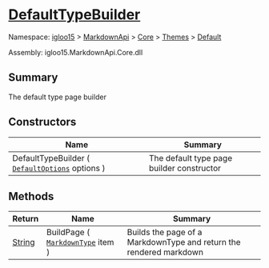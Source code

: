 # [DefaultTypeBuilder](./DefaultTypeBuilder.md)

Namespace: [igloo15]() > [MarkdownApi]() > [Core](./../../README.md) > [Themes](./../README.md) > [Default](./README.md)

Assembly: igloo15.MarkdownApi.Core.dll

## Summary
The default type page builder

## Constructors

| Name | Summary | 
| --- | --- | 
| DefaultTypeBuilder ( [`DefaultOptions`](./DefaultOptions.md) options ) | The default type page builder constructor | 


## Methods

| Return | Name | Summary | 
| --- | --- | --- | 
| [String](https://docs.microsoft.com/en-us/dotnet/api/System.String) | BuildPage ( [`MarkdownType`](./../../MarkdownItems/MarkdownType.md) item ) | Builds the page of a MarkdownType and return the rendered markdown | 


